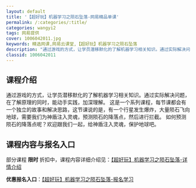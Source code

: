 ```yaml
---
layout: default
title: '【超好玩】机器学习之陨石坠落-网易精品单课'
permalink: /:categories/:title/
categories: wangyi2
tags: 网易提供
cover: 1006042011.jpg
keywords: 精选网课,网易云课堂,【超好玩】机器学习之陨石坠落
description: "通过游戏的方式，让学员潜移默化的了解机器学习相关知识。通过实际解决问题，在了解原理的同时，能动手实践，加深理解。这是一个系列课程，每节课都会有一个独立的故事和解决思路，这节课说的是，有一个行"
classid: 1006042011
---
```


## 课程介绍

通过游戏的方式，让学员潜移默化的了解机器学习相关知识。通过实际解决问题，在了解原理的同时，能动手实践，加深理解。
这是一个系列课程，每节课都会有一个独立的故事和解决思路，这节课说的是，有一个行星发生爆炸，大量陨石飞向地球，需要我们为神盾注入灵魂，预测陨石的降落点，然后进行拦截。
如何预测陨石的降落点呢？欢迎跟我们一起，给神盾注入灵魂，保护地球吧。

## 课程内容与报名入口

部分课程 **限时** 折扣中，课程内容详细介绍见：[【超好玩】机器学习之陨石坠落-详情介绍](https://study.163.com/course/introduction/1006042011.htm?share=1&shareId=1025206652&utm_campaign=share&utm_medium=iphoneShare&utm_source=&utm_u=1025206652)

**优惠报名入口**：[【超好玩】机器学习之陨石坠落-报名学习](https://study.163.com/course/introduction/1006042011.htm?share=1&shareId=1025206652&utm_campaign=share&utm_medium=iphoneShare&utm_source=&utm_u=1025206652)

